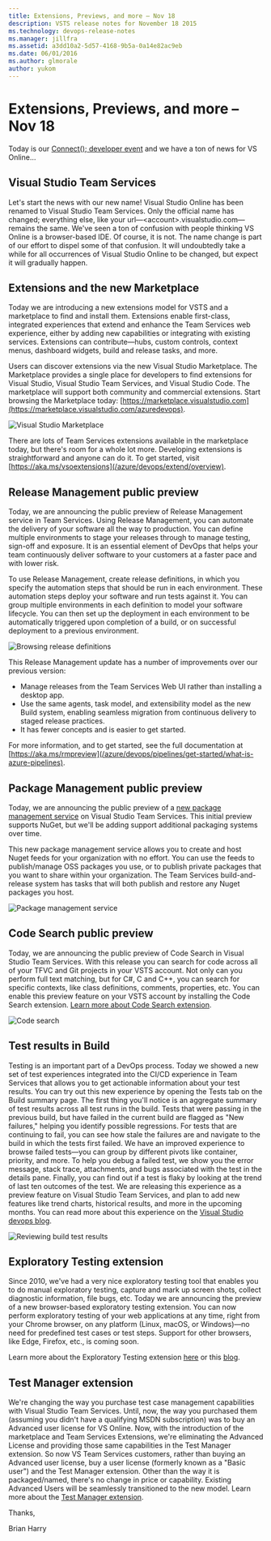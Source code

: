 ```yaml
---
title: Extensions, Previews, and more – Nov 18
description: VSTS release notes for November 18 2015
ms.technology: devops-release-notes
ms.manager: jillfra
ms.assetid: a3dd10a2-5d57-4168-9b5a-0a14e82ac9eb
ms.date: 06/01/2016
ms.author: glmorale
author: yukom
---
```


# Extensions, Previews, and more – Nov 18

Today is our [Connect(); developer event](/events/connect-microsoft-connect--2018/d190) and we have a ton of news for VS Online…

## Visual Studio Team Services

Let's start the news with our new name! Visual Studio Online has been renamed to Visual Studio Team Services. Only the official name has changed; everything else, like your url—\<account\>.visualstudio.com—remains the same. We've seen a ton of confusion with people thinking VS Online is a browser-based IDE. Of course, it is not. The name change is part of our effort to dispel some of that confusion. It will undoubtedly take a while for all occurrences of Visual Studio Online to be changed, but expect it will gradually happen.

## Extensions and the new Marketplace

Today we are introducing a new extensions model for VSTS and a marketplace to find and install them. Extensions enable first-class, integrated experiences that extend and enhance the Team Services web experience, either by adding new capabilities or integrating with existing services. Extensions can contribute—hubs, custom controls, context menus, dashboard widgets, build and release tasks, and more.

Users can discover extensions via the new Visual Studio Marketplace. The Marketplace provides a single place for developers to find extensions for Visual Studio, Visual Studio Team Services, and Visual Studio Code. The marketplace will support both community and commercial extensions. Start browsing the Marketplace today: [https://marketplace.visualstudio.com](https://marketplace.visualstudio.com/azuredevops).

![Visual Studio Marketplace](media/11_18_01.png)

There are lots of Team Services extensions available in the marketplace today, but there's room for a whole lot more. Developing extensions is straightforward and anyone can do it. To get started, visit [https://aka.ms/vsoextensions](/azure/devops/extend/overview).

## Release Management public preview

Today, we are announcing the public preview of Release Management service in Team Services. Using Release Management, you can automate the delivery of your software all the way to production. You can define multiple environments to stage your releases through to manage testing, sign-off and exposure. It is an essential element of DevOps that helps your team continuously deliver software to your customers at a faster pace and with lower risk.

To use Release Management, create release definitions, in which you specify the automation steps that should be run in each environment. These automation steps deploy your software and run tests against it. You can group multiple environments in each definition to model your software lifecycle. You can then set up the deployment in each environment to be automatically triggered upon completion of a build, or on successful deployment to a previous environment.

![Browsing release definitions](media/11_18_02.png)

This Release Management update has a number of improvements over our previous version:

- Manage releases from the Team Services Web UI rather than installing a desktop app.
- Use the same agents, task model, and extensibility model as the new Build system, enabling seamless migration from continuous delivery to staged release practices.
- It has fewer concepts and is easier to get started.

For more information, and to get started, see the full documentation at [https://aka.ms/rmpreview](/azure/devops/pipelines/get-started/what-is-azure-pipelines).

## Package Management public preview

Today, we are announcing the public preview of a [new package management service](https://devblogs.microsoft.com/devops/announcing-package-management-support-for-vsotfs/) on Visual Studio Team Services. This initial preview supports NuGet, but we'll be adding support additional packaging systems over time.

This new package management service allows you to create and host Nuget feeds for your organization with no effort. You can use the feeds to publish/manage OSS packages you use, or to publish private packages that you want to share within your organization. The Team Services build-and-release system has tasks that will both publish and restore any Nuget packages you host.

![Package management service](media/11_18_03.png)

## Code Search public preview

Today, we are announcing the public preview of Code Search in Visual Studio Team Services. With this release you can search for code across all of your TFVC and Git projects in your VSTS account. Not only can you perform full text matching, but for C#, C and C++, you can search for specific contexts, like class definitions, comments, properties, etc. You can enable this preview feature on your VSTS account by installing the Code Search extension. [Learn more about Code Search extension](https://marketplace.visualstudio.com/items/ms.vss-code-search).

![Code search](media/11_18_04.png)

## Test results in Build

Testing is an important part of a DevOps process. Today we showed a new set of test experiences integrated into the CI/CD experience in Team Services that allows you to get actionable information about your test results. You can try out this new experience by opening the Tests tab on the Build summary page. The first thing you'll notice is an aggregate summary of test results across all test runs in the build. Tests that were passing in the previous build, but have failed in the current build are flagged as "New failures," helping you identify possible regressions. For tests that are continuing to fail, you can see how stale the failures are and navigate to the build in which the tests first failed. We have an improved experience to browse failed tests—you can group by different pivots like container, priority, and more. To help you debug a failed test, we show you the error message, stack trace, attachments, and bugs associated with the test in the details pane. Finally, you can find out if a test is flaky by looking at the trend of last ten outcomes of the test. We are releasing this experience as a preview feature on Visual Studio Team Services, and plan to add new features like trend charts, historical results, and more in the upcoming months. You can read more about this experience on the [Visual Studio devops blog](https://devblogs.microsoft.com/devops/test-results-in-build/).

![Reviewing build test results](media/11_18_05.png)

## Exploratory Testing extension

Since 2010, we've had a very nice exploratory testing tool that enables you to do manual exploratory testing, capture and mark up screen shots, collect diagnostic information, file bugs, etc. Today we are announcing the preview of a new browser-based exploratory testing extension. You can now perform exploratory testing of your web applications at any time, right from your Chrome browser, on any platform (Linux, macOS, or Windows)—no need for predefined test cases or test steps. Support for other browsers, like Edge, Firefox, etc., is coming soon.

Learn more about the Exploratory Testing extension [here](https://marketplace.visualstudio.com/items/ms.vss-exploratorytesting-web) or this [blog](https://devblogs.microsoft.com/devops/test-feedback-overview/).

## Test Manager extension

We're changing the way you purchase test case management capabilities with Visual Studio Team Services. Until, now, the way you purchased them (assuming you didn't have a qualifying MSDN subscription) was to buy an Advanced user license for VS Online. Now, with the introduction of the marketplace and Team Services Extensions, we're eliminating the Advanced License and providing those same capabilities in the Test Manager extension. So now VS Team Services customers, rather than buying an Advanced user license, buy a user license (formerly known as a "Basic user") and the Test Manager extension. Other than the way it is packaged/named, there's no change in price or capability. Existing Advanced Users will be seamlessly transitioned to the new model. Learn more about the [Test Manager extension](https://marketplace.visualstudio.com/items/ms.vss-testmanager-web).

Thanks,

Brian Harry
